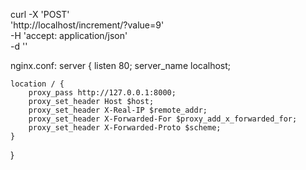 curl -X 'POST' \
  'http://localhost/increment/?value=9' \
  -H 'accept: application/json' \
  -d ''


nginx.conf:
server {
    listen 80;
    server_name localhost; 

    location / {
        proxy_pass http://127.0.0.1:8000; 
        proxy_set_header Host $host;
        proxy_set_header X-Real-IP $remote_addr;
        proxy_set_header X-Forwarded-For $proxy_add_x_forwarded_for;
        proxy_set_header X-Forwarded-Proto $scheme;
    }
}

